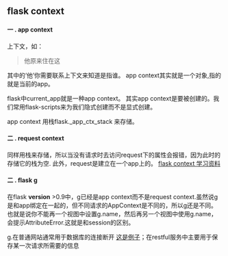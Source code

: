 ## flask context
#### 一 . app context
上下文，如：
>他原来住在这

其中的‘他’你需要联系上下文来知道是指谁。
app context其实就是一个对象,指的就是当前的app。

flask中current_app就是一种app context。
其实app context是要被创建的。我们常用flask-scripts来为我们隐式创建而不是显式创建。

app context 用栈flask._app_ctx_stack 来存储。

#### 二 . request context
同样用栈来存储，所以当没有请求时去访问request下的属性会报错，因为此时的存储它的栈为空.
此外，request是建立在一个app上的。
[flask context 学习资料](https://blog.tonyseek.com/post/the-context-mechanism-of-flask/)
#### 二 . flask g
在flask __version__ >0.9中，g已经是app context而不是request context.虽然说g是和app绑定在一起的，但不同请求的AppContext是不同的，所以g还是不同。也就是说你不能再一个视图中设置g.name，然后再另一个视图中使用g.name，会提示AttributeError.这就是和session的区别。

g.在普通网站通常用于数据库的连接断开 [这是例子](http://dormousehole.readthedocs.io/en/latest/patterns/sqlite3.html)；在restful服务中主要用于保存某一次请求所需要的信息